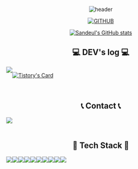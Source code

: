 <div align="center">

<!--
![header](https://capsule-render.vercel.app/api?type=waving&color=timeGradient&text=Welcome%20to%20Jiho's%20GitHub%20👋&animation=twinkling&fontSize=35&fontAlignY=40&fontAlign=70&height=250)
---

[![GITHUB](https://hits.seeyoufarm.com/api/count/incr/badge.svg?url=https%3A%2F%2Fgithub.com%2Fjiholee0&count_bg=%23F29494&title_bg=%232F2E2E&icon=github.svg&icon_color=%23FFFFFF&title=GITHUB&edge_flat=false)](https://github.com/jiholee0)

[![JIHO's GitHub stats](https://github-readme-stats.vercel.app/api?username=jiholee0&include_all_commits=true&theme=nord&hide_border=true&count_private=true)](https://github.com/jiholee0/github-readme-stats)
-->

![header](https://capsule-render.vercel.app/api?type=venom&color=timeGradient&height=300&section=header&text=DEV%20VAN%20😉&fontSize=78&animation=fadeIn&desc=2nd-year%20developer,%20embracing%20constant%20challenges%20🚀✨&descAlignY=85&fontColor=dddddd&descSize=12)

[![GITHUB](https://hits.seeyoufarm.com/api/count/incr/badge.svg?url=https%3A%2F%2Fgithub.com%2Fsandeulju0&count_bg=%23F29494&title_bg=%232F2E2E&icon=github.svg&icon_color=%23FFFFFF&title=GITHUB&edge_flat=false)](https://github.com/sandeulju)

[![Sandeul's GitHub stats](https://github-readme-stats.vercel.app/api?username=sandeulju&include_all_commits=true&theme=nord&hide_border=true&count_private=true)](https://github.com/sandeulju/github-readme-stats)
 

## 💻 DEV's log 💻
<div style="display:flex; flex-direction:row;">
    <a href="https://sangumi.tistory.com/">
        <img src="https://img.shields.io/badge/Tistory-000000?style=for-the-badge&logo=Tistory&logoColor=white"> 
    </a>
  
[![Tistory's Card](https://github-readme-tistory-card.vercel.app/api?name=sangumi&theme=default)](https://sangumi.tistory.com/)
</div><br>

 
## 📞 Contact 📞
<div style="display:flex; flex-direction:row;">
    <a href="mailto:tksemf7410@gmail.com">
        <img src="https://img.shields.io/badge/Gmail-EA4335?style=for-the-badge&logo=Gmail&logoColor=white"> 
    </a>
</div><br>
    
## 🔨 Tech Stack 🔨
<div style="display:flex; flex-direction:row;">
    <img src="https://img.shields.io/badge/html5-E34F26?style=flat-square&logo=html5&logoColor=white"> 
    <img src="https://img.shields.io/badge/css-1572B6?style=flat-square&logo=css3&logoColor=white"> 
    <img src="https://img.shields.io/badge/javascript-F7DF1E?style=flat-square&logo=javascript&logoColor=black">
    <img src="https://img.shields.io/badge/typescript-3178C6?style=flat-square&logo=typescript&logoColor=white"> 
    <img src="https://img.shields.io/badge/react-61DAFB?style=flat-square&logo=react&logoColor=black">
    <img src="https://img.shields.io/badge/vue.js-4E986C?style=flat-square&logo=vuedotjs&logoColor=white">
    <br/>
    <img src="https://img.shields.io/badge/sass-CC6699?style=flat-square&logo=sass&logoColor=white">
    <img src="https://img.shields.io/badge/bootstrap-7952B3?style=flat-square&logo=bootstrap&logoColor=white">
    <img src="https://img.shields.io/badge/jquery-0769AD?style=flat-square&logo=jquery&logoColor=white">
    <img src="https://img.shields.io/badge/styled_components-DB7093?style=flat-square&logo=styledcomponents&logoColor=white">
</div><br>
</div>


